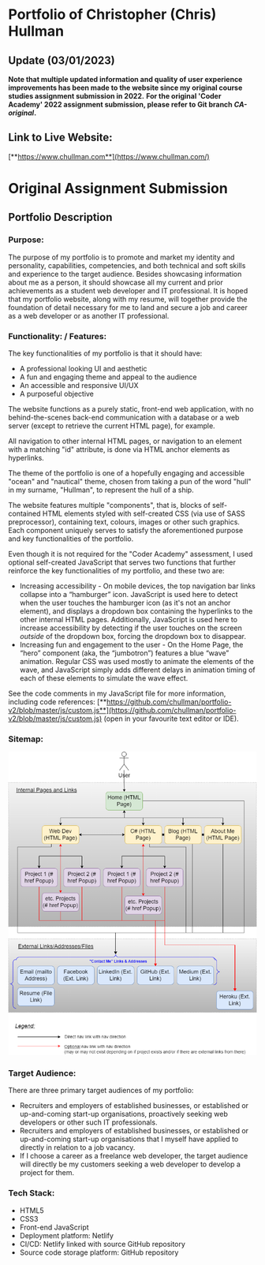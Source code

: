 # Portfolio of Christopher (Chris) Hullman

## Update (03/01/2023)
**Note that multiple updated information and quality of user experience improvements has been made to the website since my original course studies assignment submission in 2022.**
**For the original 'Coder Academy' 2022 assignment submission, please refer to Git branch *CA-original*.**

## Link to Live Website:

[**https://www.chullman.com**](https://www.chullman.com/)

# Original Assignment Submission

## Portfolio Description

### Purpose:

The purpose of my portfolio is to promote and market my identity and personality, capabilities, competencies, and both technical and soft skills and experience to the target audience. Besides showcasing information about me as a person, it should showcase all my current and prior achievements as a student web developer and IT professional. It is hoped that my portfolio website, along with my resume, will together provide the foundation of detail necessary for me to land and secure a job and career as a web developer or as another IT professional.

### Functionality: / Features:

The key functionalities of my portfolio is that it should have:
- A professional looking UI and aesthetic
- A fun and engaging theme and appeal to the audience
- An accessible and responsive UI/UX
- A purposeful objective

The website functions as a purely static, front-end web application, with no behind-the-scenes back-end communication with a database or a web server (except to retrieve the current HTML page), for example.

All navigation to other internal HTML pages, or navigation to an element with a matching "id" attribute, is done via HTML anchor elements as hyperlinks.

The theme of the portfolio is one of a hopefully engaging and accessible "ocean" and "nautical" theme, chosen from taking a pun of the word "hull" in my surname, "Hullman", to represent the hull of a ship.

The website features multiple "components", that is, blocks of self-contained HTML elements styled with self-created CSS (via use of SASS preprocessor), containing text, colours, images or other such graphics. Each component uniquely serves to satisfy the aforementioned purpose and key functionalities of the portfolio.

Even though it is not required for the "Coder Academy" assessment, I used optional self-created JavaScript that serves two functions that further reinforce the key functionalities of my portfolio, and these two are:
- Increasing accessibility - On mobile devices, the top navigation bar links collapse into a “hamburger” icon. JavaScript is used here to detect when the user touches the hamburger icon (as it's not an anchor element), and displays a dropdown box containing the hyperlinks to the other internal HTML pages. Additionally, JavaScript is used here to increase accessibility by detecting if the user touches on the screen *outside* of the dropdown box, forcing the dropdown box to disappear.
- Increasing fun and engagement to the user - On the Home Page, the “hero” component (aka, the “jumbotron”) features a blue “wave” animation. Regular CSS was used mostly to animate the elements of the wave, and JavaScript simply adds different delays in animation timing of each of these elements to simulate the wave effect. 

See the code comments in my JavaScript file for more information, including code references: [**https://github.com/chullman/portfolio-v2/blob/master/js/custom.js**](https://github.com/chullman/portfolio-v2/blob/master/js/custom.js) (open in your favourite text editor or IDE).

### Sitemap:

![Sitemap screenshot](docs/Chris_Hullman_Portfolio_Sitemap.png)

### Target Audience:

There are three primary target audiences of my portfolio:
- Recruiters and employers of established businesses, or established or up-and-coming start-up organisations, proactively seeking web developers or other such IT professionals.
- Recruiters and employers of established businesses, or established or up-and-coming start-up organisations that I myself have applied to directly in relation to a job vacancy.
- If I choose a career as a freelance web developer, the target audience will directly be my customers seeking a web developer to develop a project for them.


### Tech Stack:

- HTML5
- CSS3
- Front-end JavaScript
- Deployment platform: Netlify
- CI/CD: Netlify linked with source GitHub repository
- Source code storage platform: GitHub repository
